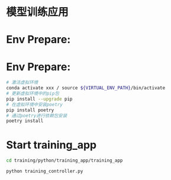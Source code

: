 # 模型训练应用
# Env Prepare:
# Env Prepare:
```bash
# 激活虚拟环境
conda activate xxx / source ${VIRTUAL_ENV_PATH}/bin/activate
# 更新虚拟环境中的pip包
pip install --upgrade pip
# 在虚拟环境中安装poetry
pip install poetry
# 通过poetry进行依赖包安装
poetry install
```
# Start training_app
```bash
cd training/python/training_app/training_app

python training_controller.py
```
